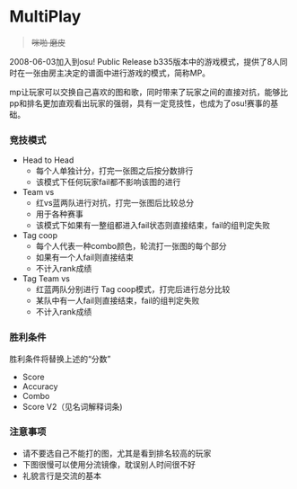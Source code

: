 # MultiPlay

> ~~咪啪 磨皮~~

2008-06-03加入到osu! Public Release b335版本中的游戏模式，提供了8人同时在一张由房主决定的谱面中进行游戏的模式，简称MP。

mp让玩家可以交换自己喜欢的图和歌，同时带来了玩家之间的直接对抗，能够比pp和排名更加直观看出玩家的强弱，具有一定竞技性，也成为了osu!赛事的基础。



### 竞技模式
+ Head to Head
	+ 每个人单独计分，打完一张图之后按分数排行
	+ 该模式下任何玩家fail都不影响该图的进行
+ Team vs
	+ 红vs蓝两队进行对抗，打完一张图后比较总分
	+ 用于各种赛事
	+ 该模式下如果有一整组都进入fail状态则直接结束，fail的组判定失败
+ Tag coop
	+ 每个人代表一种combo颜色，轮流打一张图的每个部分
	+ 如果有一个人fail则直接结束
	+ 不计入rank成绩
+ Tag Team vs
	+ 红蓝两队分别进行 Tag coop模式，打完后进行总分比较
	+ 某队中有一人fail则直接结束，fail的组判定失败
	+ 不计入rank成绩
	
### 胜利条件

胜利条件将替换上述的“分数”

+ Score
+ Accuracy
+ Combo
+ Score V2（见名词解释词条)

### 注意事项
+ 请不要选自己不能打的图，尤其是看到排名较高的玩家
+ 下图很慢可以使用分流镜像，耽误别人时间很不好
+ 礼貌言行是交流的基本

